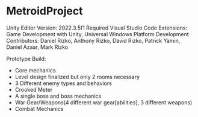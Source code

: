 # MetroidProject
Unity Editor Version: 2022.3.5f1
Required Visual Studio Code Extensions: Game Development with Unity, Universal Windows Platform Development
Contributors: Daniel Rizko, Anthony Rizko, David Rizko, Patrick Yamin, Daniel Azaar, Mark Rizko

Prototype Build:
- Core mechanics
- Level design finalized but only 2 rooms necessary
- 3 Different enemy types and behaviors
- Crooked Meter
- A single boss and boss mechanics
- War Gear/Weapons(4 different war gear[abilities], 3 different weapons) 
- Combat Mechanics
